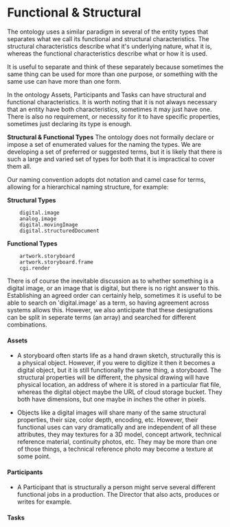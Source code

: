 # Functional & Structural
The ontology uses a similar paradigm in several of the entity types that separates what we call its functional and structural characteristics. The structural characteristics describe what it's underlying nature, what it is, whereas the functional characteristics describe what or how it is used.

It is useful to separate and think of these separately because sometimes the same thing can be used for more than one purpose, or something with the same use can have more than one form.

In the ontology Assets, Participants and Tasks can have structural and functional characteristics. It is worth noting that it is not always necessary that an entity have both characteristics, sometimes it may just have one. There is also no requirement, or necessity for it to have specific properties, sometimes just declaring its type is enough.

**Structural & Functional Types**
The ontology does not formally declare or impose a set of enumerated values for the naming the types. We are developing a set of preferred or suggested terms, but it is likely that there is such a large and varied set of types for both that it is impractical to cover them all.

Our naming convention adopts dot notation and camel case for terms, allowing for a hierarchical naming structure, for example:

**Structural Types**
```
	digital.image
	analog.image
	digital.movingImage
	digital.structuredDocument
```

**Functional Types**
```
	artwork.storyboard
	artwork.storyboard.frame
	cgi.render
```

There is of course the inevitable discussion as to whether something is a digital image, or an image that is digital, but there is no right answer to this. Establishing an agreed order can certainly help, sometimes it is useful to be able to search on 'digital.image' as a term, so having agreement across systems allows this. However, we also anticipate that these designations can be split in seperate terms (an array) and searched for different combinations.

#### Assets
- A storyboard often starts life as a hand drawn sketch, structurally this is a physical object. However, if you were to digitize it then it becomes a digital object, but it is still functionally the same thing, a storyboard. The structural properties will be different, the physical drawing will have physical location, an address of where it is stored in a particular flat file, whereas the digital object maybe the URL of cloud storage bucket. They both have dimensions, but one maybe in inches the other in pixels.

- Objects like a digital images will share many of the same structural properties, their size, color depth, encoding, etc. However, their functional uses can vary dramatically and are independent of all these attributes, they may textures for a 3D model, concept artwork, technical reference material, continuity photos, etc. They may be more than one of those things, a technical reference photo may become a texture at some point.

#### Participants
- A Participant that is structurally a person might serve several different functional jobs in a production. The Director that also acts, produces or writes for example.

#### Tasks


